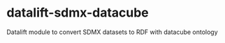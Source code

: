 datalift-sdmx-datacube
======================

Datalift module to convert SDMX datasets to RDF with datacube ontology
